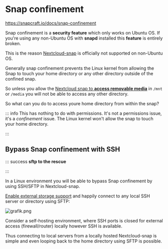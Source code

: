 # Snap confinement

<https://snapcraft.io/docs/snap-confinement>

Snap confinement is a **security feature** which only works on Ubuntu OS. If you're using any non-Ubuntu OS with **snapd** installed this **feature** is entirely broken.

This is the reason [Nextcloud-snap](https://github.com/nextcloud-snap/nextcloud-snap) is officially not supported on non-Ubuntu OS.

Generally snap confinement prevents the Linux kernel from allowing the Snap to touch your home directory or any other directory outside of the confined snap.

So unless you allow the [Nextcloud snap to **access removable media**](https://github.com/nextcloud-snap/nextcloud-snap#removable-media) in `/mnt` or `/media` you will not be able to access any other directory.

So what can you do to access youre home directory from within the snap?

::: info
This has nothing to do with permissions. It's not a permissions issue, it's a *confinement* issue. The Linux kernel won't allow the snap to touch your home directory.

:::

## Bypass Snap confinement with SSH

::: success
**sftp to the rescue**

:::

In a Linux environment you will be able to bypass Snap confinement by using SSH/SFTP in Nextcloud-snap. 

[Enable external storage support](https://docs.nextcloud.com/server/25/admin_manual/configuration_files/external_storage_configuration_gui.html#enabling-external-storage-support) and happily connect to any local SSH server or directory using SFTP:

![grafik.png](.attachments.20447712/grafik.png)

Consider a self-hosting environment, where SSH ports is closed for external access (firewall/router) locally however SSH is available. 

Thus connecting to local servers from a locally hosted Nextcloud-snap is simple and even looping back to the home directory using SFTP is possible.